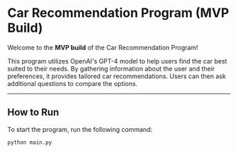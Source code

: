 # Car Recommendation Program (MVP Build)

Welcome to the **MVP build** of the Car Recommendation Program!

This program utilizes OpenAI's GPT-4 model to help users find the car best suited to their needs. By gathering information about the user and their preferences, it provides tailored car recommendations. Users can then ask additional questions to compare the options.

---

## How to Run
To start the program, run the following command:
```bash
python main.py